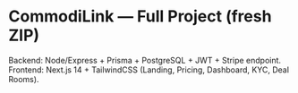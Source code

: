 # CommodiLink — Full Project (fresh ZIP)

Backend: Node/Express + Prisma + PostgreSQL + JWT + Stripe endpoint.
Frontend: Next.js 14 + TailwindCSS (Landing, Pricing, Dashboard, KYC, Deal Rooms).
